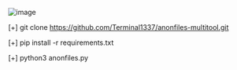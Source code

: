 ![image](https://user-images.githubusercontent.com/95563109/151514941-a5594a86-549d-4a45-a00c-099319f3110a.png)

[+] git clone https://github.com/Terminal1337/anonfiles-multitool.git

[+] pip install -r requirements.txt

[+] python3 anonfiles.py
